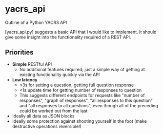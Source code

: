 # yacrs_api
Outline of a Python YACRS API

[yacrs_api.py] suggests a basic API that I would like to implement. It should give some insight into the functionality required of a REST API.

## Priorities

* **Simple** RESTful API
  * No additional features required; just a simple way of getting at existing functionality quickly via the API
* **Low latency**
  * <3s for setting a question, getting full question response
  * <1s update time for getting number of responses to question
  * This suggests different endpoints for requests like "number of responses", "graph of responses", "all responses to this question" and "all responses to all questions", even though all of the preceding could be worked out from the last
* Ideally all data as JSON blocks
* Ideally some protection against shooting yourself in the foot (make destructive operations reversible!)

  
